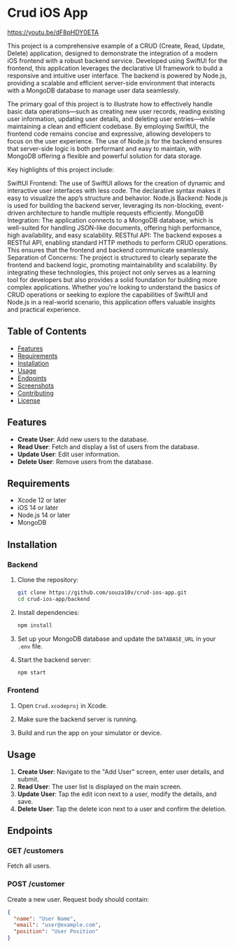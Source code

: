 # Crud iOS App

https://youtu.be/dF8pHDY0ETA

This project is a comprehensive example of a CRUD (Create, Read, Update, Delete) application, designed to demonstrate the integration of a modern iOS frontend with a robust backend service. Developed using SwiftUI for the frontend, this application leverages the declarative UI framework to build a responsive and intuitive user interface. The backend is powered by Node.js, providing a scalable and efficient server-side environment that interacts with a MongoDB database to manage user data seamlessly.

The primary goal of this project is to illustrate how to effectively handle basic data operations—such as creating new user records, reading existing user information, updating user details, and deleting user entries—while maintaining a clean and efficient codebase. By employing SwiftUI, the frontend code remains concise and expressive, allowing developers to focus on the user experience. The use of Node.js for the backend ensures that server-side logic is both performant and easy to maintain, with MongoDB offering a flexible and powerful solution for data storage.

Key highlights of this project include:

SwiftUI Frontend: The use of SwiftUI allows for the creation of dynamic and interactive user interfaces with less code. The declarative syntax makes it easy to visualize the app’s structure and behavior.
Node.js Backend: Node.js is used for building the backend server, leveraging its non-blocking, event-driven architecture to handle multiple requests efficiently.
MongoDB Integration: The application connects to a MongoDB database, which is well-suited for handling JSON-like documents, offering high performance, high availability, and easy scalability.
RESTful API: The backend exposes a RESTful API, enabling standard HTTP methods to perform CRUD operations. This ensures that the frontend and backend communicate seamlessly.
Separation of Concerns: The project is structured to clearly separate the frontend and backend logic, promoting maintainability and scalability.
By integrating these technologies, this project not only serves as a learning tool for developers but also provides a solid foundation for building more complex applications. Whether you're looking to understand the basics of CRUD operations or seeking to explore the capabilities of SwiftUI and Node.js in a real-world scenario, this application offers valuable insights and practical experience.

## Table of Contents

- [Features](#features)
- [Requirements](#requirements)
- [Installation](#installation)
- [Usage](#usage)
- [Endpoints](#endpoints)
- [Screenshots](#screenshots)
- [Contributing](#contributing)
- [License](#license)

## Features

- **Create User**: Add new users to the database.
- **Read User**: Fetch and display a list of users from the database.
- **Update User**: Edit user information.
- **Delete User**: Remove users from the database.

## Requirements

- Xcode 12 or later
- iOS 14 or later
- Node.js 14 or later
- MongoDB

## Installation

### Backend

1. Clone the repository:

    ```sh
    git clone https://github.com/souza10v/crud-ios-app.git
    cd crud-ios-app/backend
    ```

2. Install dependencies:

    ```sh
    npm install
    ```

3. Set up your MongoDB database and update the `DATABASE_URL` in your `.env` file.

4. Start the backend server:

    ```sh
    npm start
    ```

### Frontend

1. Open `Crud.xcodeproj` in Xcode.

2. Make sure the backend server is running.

3. Build and run the app on your simulator or device.

## Usage

1. **Create User**: Navigate to the "Add User" screen, enter user details, and submit.
2. **Read User**: The user list is displayed on the main screen.
3. **Update User**: Tap the edit icon next to a user, modify the details, and save.
4. **Delete User**: Tap the delete icon next to a user and confirm the deletion.

## Endpoints

### GET /customers

Fetch all users.

### POST /customer

Create a new user. Request body should contain:

```json
{
  "name": "User Name",
  "email": "user@example.com",
  "position": "User Position"
}
